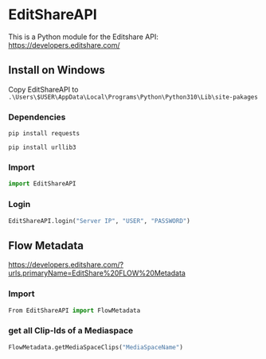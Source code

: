 # EditShareAPI
This is a Python module for the Editshare API: https://developers.editshare.com/


## Install on Windows
Copy EditShareAPI to `.\Users\$USER\AppData\Local\Programs\Python\Python310\Lib\site-pakages`

### Dependencies
```
pip install requests
```
```
pip install urllib3
```

### Import
```Python
import EditShareAPI
```

### Login
```Python
EditShareAPI.login("Server IP", "USER", "PASSWORD")
```


## Flow Metadata
https://developers.editshare.com/?urls.primaryName=EditShare%20FLOW%20Metadata

### Import
```Python
From EditShareAPI import FlowMetadata
```

### get all Clip-Ids of a Mediaspace
```Python
FlowMetadata.getMediaSpaceClips("MediaSpaceName")
```
